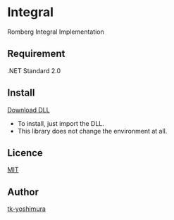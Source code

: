 # Integral
 Romberg Integral Implementation

## Requirement
 .NET Standard 2.0
 
 ## Install
[Download DLL](https://github.com/tk-yoshimura/Integral/releases)

- To install, just import the DLL.
- This library does not change the environment at all.

## Licence
[MIT](https://github.com/tk-yoshimura/Integral/blob/master/LICENSE)

## Author

[tk-yoshimura](https://github.com/tk-yoshimura)